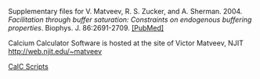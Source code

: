 Supplementary files for V. Matveev, R. S. Zucker, and A. Sherman. 2004. *Facilitation through buffer saturation: Constraints on endogenous buffering properties*. Biophys. J. 86:2691-2709. [[PubMed]](https://pubmed.ncbi.nlm.nih.gov/15111389/)

Calcium Calculator Software is hosted at the site of Victor Matveev, NJIT http://web.njit.edu/~matveev

[CalC Scripts](https://web.njit.edu/~matveev/calc/BSMscripts.html)
